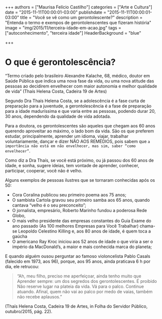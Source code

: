 +++
authors = ["Maurisa Felício Castilho"]
categories = ["Arte e Cultura"]
date = "2015-11-11T00:00:01-03:00"
publishdate = "2015-11-11T00:00:01-03:00"
title = "Você se vê como um gerontolescente?"
description = "Entenda o termo e exempos de gerontolenscentes que fizeram história"
image = "img/2015/11/terceira-idade-em-acao.jpg"
tags = ["autoconhecimento", "terceira idade"]
HeaderBackground = "blue"

+++


# O que é gerontolescência?

“Termo criado pelo brasileiro Alexandre Kalache, 68, médico, doutor em Saúde Pública que indica uma nova fase da vida, ou uma nova atitude das pessoas ao decidirem envelhecer com maior autonomia e melhor qualidade de vida” (Thaís Helena Costa, Cadeira 19 de Artes)

Segundo Dra Thaís Helena Costa, se a adolescência é a fase curta de preparação para a juventude, a gerontolescência é a fase de preparação para a idade maduríssima e que varia entre as pessoas, podendo durar 20, 30 anos, dependendo da qualidade de vida adotada.

Para a doutora, os gerontolescentes são aqueles que chegam aos 60 anos querendo aproveitar ao máximo, o lado bom da vida. São os que preferem estudar, principalmente, aprender um idioma, viajar, trabalhar voluntariamente, dançar e dizer NÃO AOS REMÉDIOS, pois sabem que `a importância não está em não envelhecer, mas sim, saber “como envelhecer”`.

Como diz a Dra Thaís, se você está próximo, ou já passou dos 60 anos de idade, e sonha, sugere ideias, tem vontade de aprender, conhecer, participar, cooperar, você não é velho.

Alguns exemplos de pessoas ilustres que se tornaram conhecidas após os 50:

- Cora Coralina publicou seu primeiro poema aos 75 anos;
- O sambista Cartola gravou seu  primeiro samba aos 65 anos, quando cantava “velho é o seu preconceito”;
-  O jornalista, empresário, Roberto Marinho fundou a poderosa Rede Globo,
-  O mais velho presidente das empresas constantes do Guia Exame do ano passado (As 100 melhores Empresas para Você Trabalhar) chama-se Leopoldo Celestino Killing e, aos 80 anos de idade, é quem toca a gaúcha
- O americano Ray Kroc iniciou aos 52 anos de idade o que viria a ser o império da MacDonald’s, a maior e mais conhecida marca do planeta;

E quando alguém ousou perguntar ao famoso violoncelista Pablo Casals (falecido em 1973, aos 96), porque, aos 95 anos, ainda praticava 6 h por dia, ele retrucou:

> “Ah, meu filho, preciso me aperfeiçoar, ainda tenho muito que Aprender sempre: um dos segredos dos gerontolescentes. É proibido Não reserve lugar na plateia da vida. Vá para o palco. Continue atuando. Afinal, quem não vai ao palco por medo de vaias, também não recebe aplausos.”

(Thaís Helena Costa, Cadeira 19 de Artes, in Folha do Servidor Público, outubro/2015, pág. 22).
